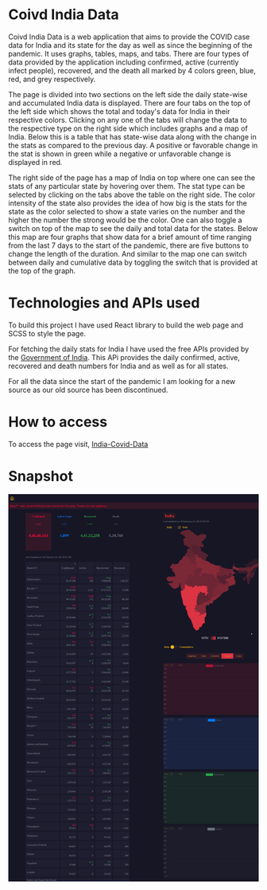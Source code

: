 # Coivd India Data
Coivd India Data is a web application that aims to provide the COVID case data for India and its state for the day as well as since the beginning of the pandemic. It uses graphs, tables, maps, and tabs. There are four types of data provided by the application including confirmed, active (currently infect people), recovered, and the death all marked by 4 colors green, blue, red, and grey respectively. 

The page is divided into two sections on the left side the daily state-wise and accumulated India data is displayed. There are four tabs on the top of the left side which shows the total and today's data for India in their respective colors. Clicking on any one of the tabs will change the data to the respective type on the right side which includes graphs and a map of India. Below this is a table that has state-wise data along with the change in the stats as compared to the previous day. A positive or favorable change in the stat is shown in green while a negative or unfavorable change is displayed in red.

The right side of the page has a map of India on top where one can see the stats of any particular state by hovering over them. The stat type can be selected by clicking on the tabs above the table on the right side. The color intensity of the state also provides the idea of how big is the stats for the state as the color selected to show a state varies on the number and the higher the number the strong would be the color. One can also toggle a switch on top of the map to see the daily and total data for the states. Below this map are four graphs that show data for a brief amount of time ranging from the last 7 days to the start of the pandemic, there are five buttons to change the length of the duration. And similar to the map one can switch between daily and cumulative data by toggling the switch that is provided at the top of the graph. 

# Technologies and APIs used
To build this project I have used React library to build the web page and SCSS to style the page. 

For fetching the daily stats for India I have used the free APIs provided by the [Government of India](https://www.mohfw.gov.in/). This APi provides the daily confirmed, active, recovered and death numbers for India and as well as for all states. 

For all the data since the start of the pandemic I am looking for a new source as our old source has been discontinued.

# How to access
To access the page visit,
[India-Covid-Data](https://utkarsh-sanjivan.github.io/India-Covid-Data/)

# Snapshot
![India Covid Data](public/India-Covid-Data.png?raw=true "india COvid Data")

